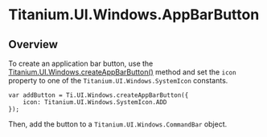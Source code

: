 # Titanium.UI.Windows.AppBarButton

<ProxySummary/>

## Overview

To create an application bar button, use the
[Titanium.UI.Windows.createAppBarButton()](Titanium.UI.Windows.createAppBarButton) method
and set the `icon` property to one of the `Titanium.UI.Windows.SystemIcon` constants.

    var addButton = Ti.UI.Windows.createAppBarButton({
        icon: Titanium.UI.Windows.SystemIcon.ADD
    });

Then, add the button to a `Titanium.UI.Windows.CommandBar` object.

<ApiDocs/>
